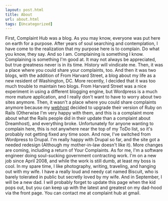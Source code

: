 ```yaml
---
layout: post.html
title: About
url: about.html
tags: [Uncategorized]
---
```

First, Complaint Hub was a blog. As you may know, everyone was put here on earth for a purpose. After years of soul searching and contemplation, I have come to the realization that my purpose here is to complain. Do what you know, they say. And so I am. Complaining is something I know. Complaining is something I'm good at. It may not always be appreciated, but true greatness never is in its time. History will vindicate me. Then, it was a place where you could share your complaints, too. And then it was two blogs, with the addition of From Harvard Street, a blog about my life as a new resident of Washington, DC. More recently, I decided that it was too much trouble to maintain two blogs. From Harvard Street was a nice experiment in using a different blogging engine, but Wordpress is a much more mature application, and I really don't want to have to worry about two sites anymore. Then, it wasn't a place where you could share complaints anymore because my [webhost](http://www.dreamhost.com/r.cgi?66120) decided to upgrade their version of Ruby on Rails (Otherwise I'm very happy with them, and this is a complaint more about what the Rails people did in their update than a complaint about Dreamhost), and everything broke. Unfortunately for anyone wanting to complain here, this is not anywhere near the top of my ToDo list, so it's probably not getting fixed any time soon. And now, I've switched from Wordpress to Drupal. I'm really happy with Drupal so far, and the site got a needed redesign (Although my mother-in-law doesn't like it). More changes are coming, including a return of Your Complaints. As for me, I'm a software engineer doing soul-sucking government contracting work. I'm on a new job since April 2008, and while the work is still dumb, at least my boss is cool. In my spare time, I like photography, writing, traveling, and hanging out with my wife. I have a really loud and needy cat named Biscuit, who is barely tolerated in public but secretly loved by my wife. And in September, I will be a new dad. I will probably forget to update this page when the kid pops out, but you can keep up with the latest and greatest on my dad-hood via the front page. You can contact me at complaint hub at gmail.
